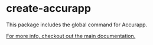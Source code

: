 # create-accurapp

This package includes the global command for Accurapp.

[For more info, checkout out the main documentation.](https://github.com/accurat/accurapp)
